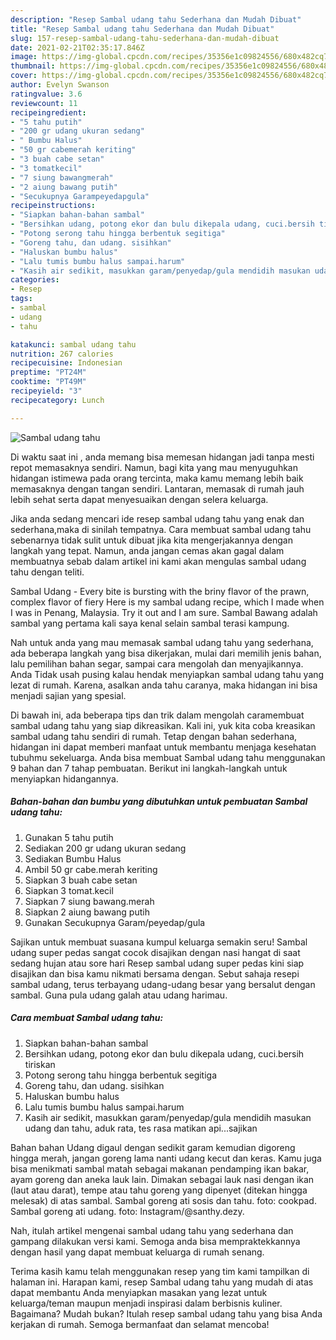 ```yaml
---
description: "Resep Sambal udang tahu Sederhana dan Mudah Dibuat"
title: "Resep Sambal udang tahu Sederhana dan Mudah Dibuat"
slug: 157-resep-sambal-udang-tahu-sederhana-dan-mudah-dibuat
date: 2021-02-21T02:35:17.846Z
image: https://img-global.cpcdn.com/recipes/35356e1c09824556/680x482cq70/sambal-udang-tahu-foto-resep-utama.jpg
thumbnail: https://img-global.cpcdn.com/recipes/35356e1c09824556/680x482cq70/sambal-udang-tahu-foto-resep-utama.jpg
cover: https://img-global.cpcdn.com/recipes/35356e1c09824556/680x482cq70/sambal-udang-tahu-foto-resep-utama.jpg
author: Evelyn Swanson
ratingvalue: 3.6
reviewcount: 11
recipeingredient:
- "5 tahu putih"
- "200 gr udang ukuran sedang"
- " Bumbu Halus"
- "50 gr cabemerah keriting"
- "3 buah cabe setan"
- "3 tomatkecil"
- "7 siung bawangmerah"
- "2 aiung bawang putih"
- "Secukupnya Garampeyedapgula"
recipeinstructions:
- "Siapkan bahan-bahan sambal"
- "Bersihkan udang, potong ekor dan bulu dikepala udang, cuci.bersih tiriskan"
- "Potong serong tahu hingga berbentuk segitiga"
- "Goreng tahu, dan udang. sisihkan"
- "Haluskan bumbu halus"
- "Lalu tumis bumbu halus sampai.harum"
- "Kasih air sedikit, masukkan garam/penyedap/gula mendidih masukan udang dan tahu, aduk rata, tes rasa matikan api...sajikan"
categories:
- Resep
tags:
- sambal
- udang
- tahu

katakunci: sambal udang tahu 
nutrition: 267 calories
recipecuisine: Indonesian
preptime: "PT24M"
cooktime: "PT49M"
recipeyield: "3"
recipecategory: Lunch

---
```



![Sambal udang tahu](https://img-global.cpcdn.com/recipes/35356e1c09824556/680x482cq70/sambal-udang-tahu-foto-resep-utama.jpg)

Di waktu  saat ini , anda memang bisa memesan hidangan jadi tanpa mesti repot memasaknya sendiri. Namun, bagi kita yang mau menyuguhkan hidangan istimewa pada orang tercinta, maka kamu memang lebih baik memasaknya dengan tangan sendiri. Lantaran, memasak di rumah jauh lebih sehat serta dapat menyesuaikan dengan selera keluarga.

Jika anda sedang mencari ide resep sambal udang tahu yang enak dan sederhana,maka di sinilah tempatnya. Cara membuat sambal udang tahu  sebenarnya tidak sulit untuk dibuat jika kita mengerjakannya dengan langkah yang tepat. Namun, anda jangan cemas akan gagal dalam membuatnya 
sebab dalam artikel ini kami akan mengulas sambal udang tahu dengan teliti.  

Sambal Udang - Every bite is bursting with the briny flavor of the prawn, complex flavor of fiery Here is my sambal udang recipe, which I made when I was in Penang, Malaysia. Try it out and I am sure. Sambal Bawang adalah sambal yang pertama kali saya kenal selain sambal terasi kampung.

Nah untuk anda yang mau memasak sambal udang tahu yang sederhana, ada beberapa langkah yang bisa dikerjakan, mulai dari memilih jenis bahan, lalu pemilihan bahan segar, sampai cara mengolah dan menyajikannya. Anda Tidak usah pusing kalau hendak menyiapkan sambal udang tahu yang lezat di rumah. Karena, asalkan anda  tahu caranya, maka hidangan ini bisa menjadi sajian yang spesial.

Di bawah ini, ada beberapa tips dan trik dalam mengolah caramembuat sambal udang tahu yang siap dikreasikan. Kali ini, yuk kita coba kreasikan sambal udang tahu sendiri di rumah. Tetap dengan bahan sederhana, hidangan ini dapat memberi manfaat untuk membantu menjaga kesehatan tubuhmu sekeluarga. Anda bisa membuat Sambal udang tahu menggunakan 9 bahan dan 7 tahap pembuatan. Berikut ini langkah-langkah untuk menyiapkan hidangannya.

<!--inarticleads1-->

##### Bahan-bahan dan bumbu yang dibutuhkan untuk pembuatan Sambal udang tahu:

1. Gunakan 5 tahu putih
1. Sediakan 200 gr udang ukuran sedang
1. Sediakan  Bumbu Halus
1. Ambil 50 gr cabe.merah keriting
1. Siapkan 3 buah cabe setan
1. Siapkan 3 tomat.kecil
1. Siapkan 7 siung bawang.merah
1. Siapkan 2 aiung bawang putih
1. Gunakan Secukupnya Garam/peyedap/gula


Sajikan untuk membuat suasana kumpul keluarga semakin seru! Sambal udang super pedas sangat cocok disajikan dengan nasi hangat di saat sedang hujan atau sore hari Resep sambal udang super pedas kini siap disajikan dan bisa kamu nikmati bersama dengan. Sebut sahaja resepi sambal udang, terus terbayang udang-udang besar yang bersalut dengan sambal. Guna pula udang galah atau udang harimau. 

<!--inarticleads2-->

##### Cara membuat Sambal udang tahu:

1. Siapkan bahan-bahan sambal
1. Bersihkan udang, potong ekor dan bulu dikepala udang, cuci.bersih tiriskan
1. Potong serong tahu hingga berbentuk segitiga
1. Goreng tahu, dan udang. sisihkan
1. Haluskan bumbu halus
1. Lalu tumis bumbu halus sampai.harum
1. Kasih air sedikit, masukkan garam/penyedap/gula mendidih masukan udang dan tahu, aduk rata, tes rasa matikan api...sajikan


Bahan bahan Udang digaul dengan sedikit garam kemudian digoreng hingga merah, jangan goreng lama nanti udang kecut dan keras. Kamu juga bisa menikmati sambal matah sebagai makanan pendamping ikan bakar, ayam goreng dan aneka lauk lain. Dimakan sebagai lauk nasi dengan ikan (laut atau darat), tempe atau tahu goreng yang dipenyet (ditekan hingga melesak) di atas sambal. Sambal goreng ati sosis dan tahu. foto: cookpad. Sambal goreng ati udang. foto: Instagram/@santhy.dezy. 

Nah, itulah artikel mengenai  sambal udang tahu  yang sederhana dan gampang dilakukan versi kami. Semoga anda bisa mempraktekkannya dengan hasil yang dapat membuat keluarga di rumah senang. 

Terima kasih kamu telah menggunakan resep yang tim kami tampilkan di halaman ini. Harapan kami, resep  Sambal udang tahu yang mudah di atas dapat membantu Anda menyiapkan masakan yang lezat untuk keluarga/teman maupun menjadi inspirasi dalam berbisnis kuliner. Bagaimana? Mudah bukan? Itulah resep sambal udang tahu yang bisa Anda kerjakan di rumah. Semoga bermanfaat dan selamat mencoba!

